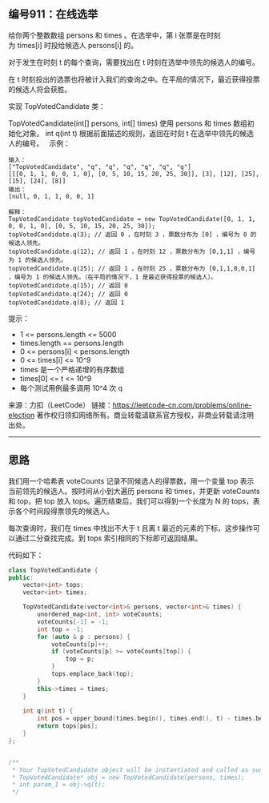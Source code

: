 ## 编号911：在线选举

给你两个整数数组 persons 和 times 。在选举中，第 i 张票是在时刻为 times[i] 时投给候选人 persons[i] 的。

对于发生在时刻 t 的每个查询，需要找出在 t 时刻在选举中领先的候选人的编号。

在 t 时刻投出的选票也将被计入我们的查询之中。在平局的情况下，最近获得投票的候选人将会获胜。

实现 TopVotedCandidate 类：

TopVotedCandidate(int[] persons, int[] times) 使用 persons 和 times 数组初始化对象。
int q(int t) 根据前面描述的规则，返回在时刻 t 在选举中领先的候选人的编号。
 
示例：
```
输入：
["TopVotedCandidate", "q", "q", "q", "q", "q", "q"]
[[[0, 1, 1, 0, 0, 1, 0], [0, 5, 10, 15, 20, 25, 30]], [3], [12], [25], [15], [24], [8]]
输出：
[null, 0, 1, 1, 0, 0, 1]

解释：
TopVotedCandidate topVotedCandidate = new TopVotedCandidate([0, 1, 1, 0, 0, 1, 0], [0, 5, 10, 15, 20, 25, 30]);
topVotedCandidate.q(3); // 返回 0 ，在时刻 3 ，票数分布为 [0] ，编号为 0 的候选人领先。
topVotedCandidate.q(12); // 返回 1 ，在时刻 12 ，票数分布为 [0,1,1] ，编号为 1 的候选人领先。
topVotedCandidate.q(25); // 返回 1 ，在时刻 25 ，票数分布为 [0,1,1,0,0,1] ，编号为 1 的候选人领先。（在平局的情况下，1 是最近获得投票的候选人）。
topVotedCandidate.q(15); // 返回 0
topVotedCandidate.q(24); // 返回 0
topVotedCandidate.q(8); // 返回 1
```
提示：

* 1 <= persons.length <= 5000
* times.length == persons.length
* 0 <= persons[i] < persons.length
* 0 <= times[i] <= 10^9
* times 是一个严格递增的有序数组
* times[0] <= t <= 10^9
* 每个测试用例最多调用 10^4 次 q

来源：力扣（LeetCode）
链接：https://leetcode-cn.com/problems/online-election
著作权归领扣网络所有。商业转载请联系官方授权，非商业转载请注明出处。

---
## 思路


我们用一个哈希表 voteCounts 记录不同候选人的得票数，用一个变量 top 表示当前领先的候选人。按时间从小到大遍历 persons 和 times，并更新 voteCounts 和 top，把 top 放入 tops。遍历结束后，我们可以得到一个长度为 N 的 tops，表示各个时间段得票领先的候选人。

每次查询时，我们在 times 中找出不大于 t 且离 t 最近的元素的下标，这步操作可以通过二分查找完成。到 tops 索引相同的下标即可返回结果。


代码如下：
```c++
class TopVotedCandidate {
public:
    vector<int> tops;
    vector<int> times;

    TopVotedCandidate(vector<int>& persons, vector<int>& times) {
        unordered_map<int, int> voteCounts;
        voteCounts[-1] = -1;
        int top = -1;
        for (auto & p : persons) {
            voteCounts[p]++;
            if (voteCounts[p] >= voteCounts[top]) {
                top = p;
            }
            tops.emplace_back(top);
        }
        this->times = times;
    }
    
    int q(int t) {
        int pos = upper_bound(times.begin(), times.end(), t) - times.begin() - 1;
        return tops[pos];
    }
};


/**
 * Your TopVotedCandidate object will be instantiated and called as such:
 * TopVotedCandidate* obj = new TopVotedCandidate(persons, times);
 * int param_1 = obj->q(t);
 */
```